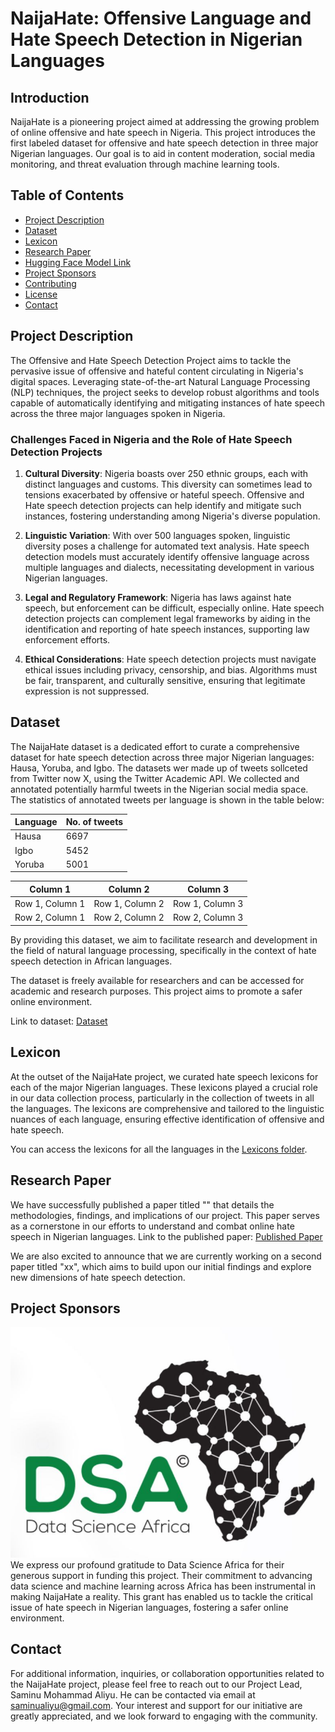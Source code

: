 # NaijaHate: Offensive Language and Hate Speech Detection in Nigerian Languages

## Introduction
NaijaHate is a pioneering project aimed at addressing the growing problem of online offensive and hate speech in Nigeria. This project introduces the first labeled dataset for offensive and hate speech detection in three major Nigerian languages. Our goal is to aid in content moderation, social media monitoring, and threat evaluation through machine learning tools.

## Table of Contents
- [Project Description](#project-description)
- [Dataset](#dataset)
- [Lexicon](#lexicon)
- [Research Paper](#research-paper)
- [Hugging Face Model Link](#hugging-face-model-link)
- [Project Sponsors](#project-sponsors)
- [Contributing](#contributing)
- [License](#license)
- [Contact](#contact)

## Project Description
The Offensive and Hate Speech Detection Project aims to tackle the pervasive issue of offensive and hateful content circulating in Nigeria's digital spaces. Leveraging state-of-the-art Natural Language Processing (NLP) techniques, the project seeks to develop robust algorithms and tools capable of automatically identifying and mitigating instances of hate speech across the three major languages spoken in Nigeria.

### Challenges Faced in Nigeria and the Role of Hate Speech Detection Projects

1. **Cultural Diversity**: Nigeria boasts over 250 ethnic groups, each with distinct languages and customs. This diversity can sometimes lead to tensions exacerbated by offensive or hateful speech. Offensive and Hate speech detection projects can help identify and mitigate such instances, fostering understanding among Nigeria's diverse population.

2. **Linguistic Variation**: With over 500 languages spoken, linguistic diversity poses a challenge for automated text analysis. Hate speech detection models must accurately identify offensive language across multiple languages and dialects, necessitating development in various Nigerian languages.

3. **Legal and Regulatory Framework**: Nigeria has laws against hate speech, but enforcement can be difficult, especially online. Hate speech detection projects can complement legal frameworks by aiding in the identification and reporting of hate speech instances, supporting law enforcement efforts.

4. **Ethical Considerations**: Hate speech detection projects must navigate ethical issues including privacy, censorship, and bias. Algorithms must be fair, transparent, and culturally sensitive, ensuring that legitimate expression is not suppressed.

## Dataset

The NaijaHate dataset is a dedicated effort to curate a comprehensive dataset for hate speech detection across three major Nigerian languages: Hausa, Yoruba, and Igbo. The datasets wer made up of tweets sollceted from Twitter now X, using the Twitter Academic API. We collected and annotated potentially harmful tweets in the Nigerian social media space. The statistics of annotated tweets per language is shown in the table below:

| Language | No. of tweets |
| --------- | ------------- |
| Hausa    | 6697 |
| Igbo      | 5452 |
| Yoruba    | 5001 |
        
| Column 1 | Column 2 | Column 3 |
| -------- | -------- | -------- |
| Row 1, Column 1 | Row 1, Column 2 | Row 1, Column 3 |
| Row 2, Column 1 | Row 2, Column 2 | Row 2, Column 3 |


 By providing this dataset, we aim to facilitate research and development in the field of natural language processing, specifically in the context of hate speech detection in African languages.

The dataset is freely available for researchers and can be accessed for academic and research purposes. This project aims to promote a safer online environment.


Link to dataset: [Dataset](https://github.com/smaliyu/NaijaHate/tree/main/Datasets)


## Lexicon
At the outset of the NaijaHate project, we curated hate speech lexicons for each of the major Nigerian languages. These lexicons played a crucial role in our data collection process, particularly in the collection of tweets in all the languages. The lexicons are comprehensive and tailored to the linguistic nuances of each language, ensuring effective identification of offensive and hate speech.

You can access the lexicons for all the languages in the [Lexicons folder](https://github.com/smaliyu/NaijaHate/blob/main/Data%20Sampling%20strategy_.pdf).

  
## Research Paper

We have successfully published a paper titled "" that details the methodologies, findings, and implications of our project. This paper serves as a cornerstone in our efforts to understand and combat online hate speech in Nigerian languages. Link to the published paper: [Published Paper](<link-to-published-paper>)


We are also excited to announce that we are currently working on a second paper titled "xx", which aims to build upon our initial findings and explore new dimensions of hate speech detection.


## Project Sponsors 
![DSA logo](DSA_logo.jpg)
We express our profound gratitude to Data Science Africa for their generous support in funding this project. Their commitment to advancing data science and machine learning across Africa has been instrumental in making NaijaHate a reality. This grant has enabled us to tackle the critical issue of hate speech in Nigerian languages, fostering a safer online environment.


## Contact 

For additional information, inquiries, or collaboration opportunities related to the NaijaHate project, please feel free to reach out to our Project Lead, Saminu Mohammad Aliyu. He can be contacted via email at [saminualiyu@gmail.com](mailto:saminualiyu@gmail.com). Your interest and support for our initiative are greatly appreciated, and we look forward to engaging with the community.
